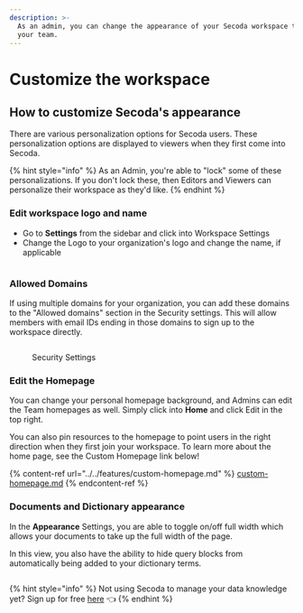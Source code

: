 ```yaml
---
description: >-
  As an admin, you can change the appearance of your Secoda workspace to suit
  your team.
---
```


# Customize the workspace

## **How to customize Secoda's appearance** <a href="#h_3a4bfd6458" id="h_3a4bfd6458"></a>

There are various personalization options for Secoda users. These personalization options are displayed to viewers when they first come into Secoda.

{% hint style="info" %}
As an Admin, you're able to "lock" some of these personalizations. If you don't lock these, then Editors and Viewers can personalize their workspace as they'd like.
{% endhint %}

### **Edit workspace logo and name**

* Go to **Settings** from the sidebar and click into Workspace Settings
* Change the Logo to your organization's logo and change the name, if applicable

<figure><img src="../../.gitbook/assets/Screenshot 2024-06-20 at 12.42.53 PM.png" alt=""><figcaption></figcaption></figure>

### Allowed Domains

If using multiple domains for your organization, you can add these domains to the "Allowed domains" section in the Security settings. This will allow members with email IDs ending in those domains to sign up to the workspace directly.

<figure><img src="../../.gitbook/assets/Screenshot 2024-06-20 at 12.42.13 PM.png" alt=""><figcaption><p>Security Settings</p></figcaption></figure>

### Edit the Homepage

You can change your personal homepage background, and Admins can edit the Team homepages as well. Simply click into **Home** and click Edit in the top right.

You can also pin resources to the homepage to point users in the right direction when they first join your workspace. To learn more about the home page, see the Custom Homepage link below!

{% content-ref url="../../features/custom-homepage.md" %}
[custom-homepage.md](../../features/custom-homepage.md)
{% endcontent-ref %}

### Documents and Dictionary appearance

In the **Appearance** Settings, you are able to toggle on/off full width which allows your documents to take up the full width of the page.

In this view, you also have the ability to hide query blocks from automatically being added to your dictionary terms.

<figure><img src="https://secoda-public-media-assets.s3.amazonaws.com/1849eb3e-3c06-41d4-98ae-7bb00a4b57cf.png" alt=""><figcaption></figcaption></figure>

{% hint style="info" %}
Not using Secoda to manage your data knowledge yet? Sign up for free [here](https://app.secoda.co) 👈
{% endhint %}
